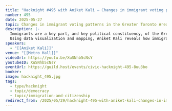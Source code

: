 ```yaml
---
title: "Hacknight #495 with Aniket Kali – Changes in immigrant voting patterns in the Greater Toronto Area"
number: 495
date: 2025-05-27
topic: Changes in immigrant voting patterns in the Greater Toronto Area
description: |-
  Immigrants are a key part, and key political constituency, of the Greater Toronto Area. Like all groups, they've had political shifts - most recently, a decisive shift toward the Conservatives.
  Using data visualization and mapping, Aniket Kali reveals how immigrant voting patterns in the GTA have shifted toward the Conservatives. His analysis combines electoral results with census data to create visual stories that challenge assumptions about immigrant voting blocs in Canadian politics.
speakers:
  - "[[Aniket Kali]]"
venue: "[[Metro Hall]]"
videoUrl: https://youtu.be/XuSNhb5cNsY
youtubeID: XuSNhb5cNsY
eventUrl: https://guild.host/events/civic-hacknight-495-8uu3bo
booker: 
image: hacknight_495.jpg
tags:
  - type/hacknight
  - topic/democracy
  - topic/immigration-and-citizenship
redirect_from: /2025/05/29/hacknight-495-with-aniket-kali-changes-in-immigrant-voting-patterns-in-the-greater-toronto-area/
---
```

